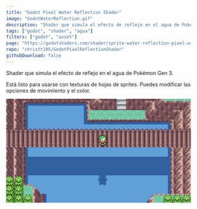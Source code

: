 ```yaml
---
title: "Godot Pixel Water Reflection Shader"
image: "GodotWaterReflection.gif"
description: "Shader que simula el efecto de reflejo en el agua de Pokémon Gen 3"
tags: ["godot", "shader", "agua"]
filters: ["godot", "asset"]
page: "https://godotshaders.com/shader/sprite-water-reflection-pixel-art/"
repo: "christt105/GodotPixelReflectionShader"
githubDownload: false
---
```

Shader que simula el efecto de reflejo en el agua de Pokémon Gen 3.

Está listo para usarse con texturas de hojas de sprites. Puedes modificar las opciones de movimiento y el color.

![Uso del shader](https://raw.githubusercontent.com/christt105/GodotPixelReflectionShader/refs/heads/main/docs/animation1.gif)
